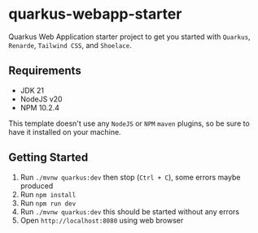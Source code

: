# quarkus-webapp-starter

Quarkus Web Application starter project to get you started with `Quarkus`, `Renarde`, `Tailwind CSS`, and `Shoelace`.

## Requirements

- JDK 21
- NodeJS v20
- NPM 10.2.4

This template doesn't use any `NodeJS` or `NPM` `maven` plugins, so be sure to have it installed on your machine.

## Getting Started

1. Run `./mvnw quarkus:dev` then stop (`Ctrl + C`), some errors maybe produced
2. Run `npm install`
3. Run `npm run dev`
4. Run `./mvnw quarkus:dev` this should be started without any errors
5. Open `http://localhost:8080` using web browser
